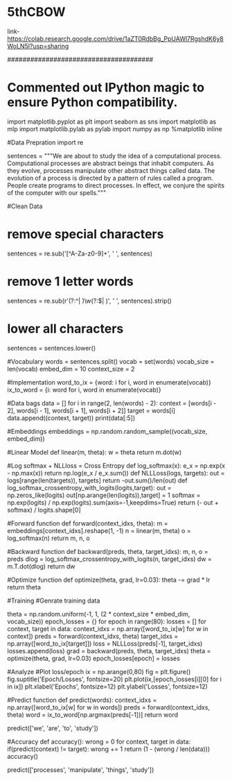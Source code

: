 # 5thCBOW
link-https://colab.research.google.com/drive/1aZT0RdbBg_PpUAWl7RgshdK6y8WoLN5I?usp=sharing


######################################

# Commented out IPython magic to ensure Python compatibility.
import matplotlib.pyplot as plt 
import seaborn as sns
import matplotlib as mlp
import matplotlib.pylab as pylab
import numpy as np
 %matplotlib inline 

#Data Prepration
import re

sentences = """We are about to study the idea of a computational process.
Computational processes are abstract beings that inhabit computers.
As they evolve, processes manipulate other abstract things called data.
The evolution of a process is directed by a pattern of rules
called a program. People create programs to direct processes. In effect,
we conjure the spirits of the computer with our spells."""

#Clean Data
# remove special characters

sentences = re.sub('[^A-Za-z0-9]+', ' ', sentences)
# remove 1 letter words

sentences = re.sub(r'(?:^| )\w(?:$| )', ' ', sentences).strip()
# lower all characters
sentences = sentences.lower()

#Vocabulary
words = sentences.split()
vocab = set(words)
vocab_size = len(vocab)
embed_dim = 10
context_size = 2

#Implementation
word_to_ix = {word: i for i, word in enumerate(vocab)}
ix_to_word = {i: word for i, word in enumerate(vocab)}

#Data bags
data = []
for i in range(2, len(words) - 2):
    context = [words[i - 2], words[i - 1], words[i + 1], words[i + 2]]
    target = words[i]
    data.append((context, target))
print(data[:5])

#Embeddings
embeddings = np.random.random_sample((vocab_size, embed_dim))

#Linear Model
def linear(m, theta):
    w = theta
    return m.dot(w)

#Log softmax + NLLloss = Cross Entropy
def log_softmax(x):
    e_x = np.exp(x - np.max(x))
    return np.log(e_x / e_x.sum())
def NLLLoss(logs, targets):
    out = logs[range(len(targets)), targets]
    return -out.sum()/len(out)
def log_softmax_crossentropy_with_logits(logits,target):
    out = np.zeros_like(logits)
    out[np.arange(len(logits)),target] = 1
    softmax = np.exp(logits) / np.exp(logits).sum(axis=-1,keepdims=True)
    return (- out + softmax) / logits.shape[0]

#Forward function
def forward(context_idxs, theta):
    m = embeddings[context_idxs].reshape(1, -1)
    n = linear(m, theta)
    o = log_softmax(n)
    return m, n, o

#Backward function
def backward(preds, theta, target_idxs):
    m, n, o = preds
    dlog = log_softmax_crossentropy_with_logits(n, target_idxs)
    dw = m.T.dot(dlog)
    return dw

#Optimize function
def optimize(theta, grad, lr=0.03):
    theta -= grad * lr
    return theta

#Training
#Genrate training data

theta = np.random.uniform(-1, 1, (2 * context_size * embed_dim, vocab_size))
epoch_losses = {}
for epoch in range(80):
    losses = []
    for context, target in data:
      context_idxs = np.array([word_to_ix[w] for w in context])
      preds = forward(context_idxs, theta)
      target_idxs = np.array([word_to_ix[target]])
      loss = NLLLoss(preds[-1], target_idxs)
      losses.append(loss)
      grad = backward(preds, theta, target_idxs)
      theta = optimize(theta, grad, lr=0.03)
    epoch_losses[epoch] = losses

#Analyze
#Plot loss/epoch
ix = np.arange(0,80)
fig = plt.figure()
fig.suptitle('Epoch/Losses', fontsize=20)
plt.plot(ix,[epoch_losses[i][0] for i in ix])
plt.xlabel('Epochs', fontsize=12)
plt.ylabel('Losses', fontsize=12)

#Predict function
def predict(words):
    context_idxs = np.array([word_to_ix[w] for w in words])
    preds = forward(context_idxs, theta)
    word = ix_to_word[np.argmax(preds[-1])]
    return word

predict(['we', 'are', 'to', 'study'])

#Accuracy
def accuracy():
    wrong = 0
    for context, target in data:
      if(predict(context) != target):
        wrong += 1
    return (1 - (wrong / len(data)))
accuracy()

predict(['processes', 'manipulate', 'things', 'study'])

